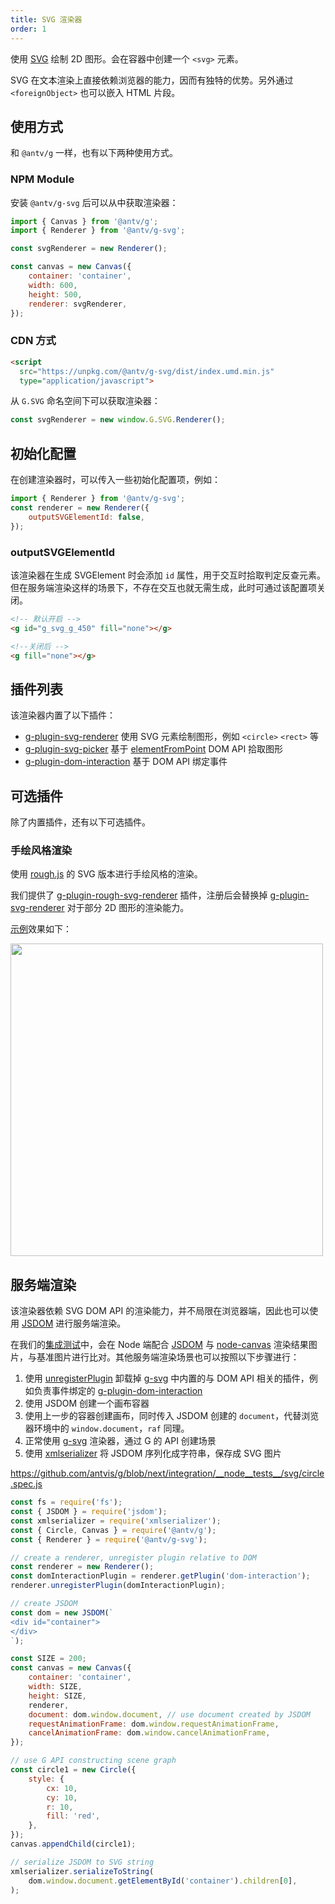 ```yaml
---
title: SVG 渲染器
order: 1
---
```


使用 [SVG](https://developer.mozilla.org/zh-CN/Web/SVG) 绘制 2D 图形。会在容器中创建一个 `<svg>` 元素。

SVG 在文本渲染上直接依赖浏览器的能力，因而有独特的优势。另外通过 `<foreignObject>` 也可以嵌入 HTML 片段。

## 使用方式

和 `@antv/g` 一样，也有以下两种使用方式。

### NPM Module

安装 `@antv/g-svg` 后可以从中获取渲染器：

```js
import { Canvas } from '@antv/g';
import { Renderer } from '@antv/g-svg';

const svgRenderer = new Renderer();

const canvas = new Canvas({
    container: 'container',
    width: 600,
    height: 500,
    renderer: svgRenderer,
});
```

### CDN 方式

```html
<script
  src="https://unpkg.com/@antv/g-svg/dist/index.umd.min.js"
  type="application/javascript">
```

从 `G.SVG` 命名空间下可以获取渲染器：

```js
const svgRenderer = new window.G.SVG.Renderer();
```

## 初始化配置

在创建渲染器时，可以传入一些初始化配置项，例如：

```js
import { Renderer } from '@antv/g-svg';
const renderer = new Renderer({
    outputSVGElementId: false,
});
```

### outputSVGElementId

该渲染器在生成 SVGElement 时会添加 `id` 属性，用于交互时拾取判定反查元素。但在服务端渲染这样的场景下，不存在交互也就无需生成，此时可通过该配置项关闭。

```html
<!-- 默认开启 -->
<g id="g_svg_g_450" fill="none"></g>

<!--关闭后 -->
<g fill="none"></g>
```

## 插件列表

该渲染器内置了以下插件：

-   [g-plugin-svg-renderer](/zh/plugins/svg-renderer) 使用 SVG 元素绘制图形，例如 `<circle>` `<rect>` 等
-   [g-plugin-svg-picker](/zh/plugins/svg-picker) 基于 [elementFromPoint](https://developer.mozilla.org/zh-CN/Web/API/Document/elementFromPoint) DOM API 拾取图形
-   [g-plugin-dom-interaction](/zh/plugins/dom-interaction) 基于 DOM API 绑定事件

## 可选插件

除了内置插件，还有以下可选插件。

### 手绘风格渲染

使用 [rough.js](https://roughjs.com/) 的 SVG 版本进行手绘风格的渲染。

我们提供了 [g-plugin-rough-svg-renderer](/zh/plugins/rough-svg-renderer) 插件，注册后会替换掉 [g-plugin-svg-renderer](/zh/plugins/svg-renderer) 对于部分 2D 图形的渲染能力。

[示例](/zh/examples/plugins/rough/#rough)效果如下：

<img src="https://gw.alipayobjects.com/mdn/rms_6ae20b/afts/img/A*d4iiS5_3YVIAAAAAAAAAAAAAARQnAQ" width="500">

## 服务端渲染

该渲染器依赖 SVG DOM API 的渲染能力，并不局限在浏览器端，因此也可以使用 [JSDOM](https://github.com/jsdom/node-jsdom) 进行服务端渲染。

在我们的[集成测试](https://github.com/antvis/g/tree/next/integration/__node__tests__/svg)中，会在 Node 端配合 [JSDOM](https://github.com/jsdom/node-jsdom) 与 [node-canvas](https://github.com/Automattic/node-canvas) 渲染结果图片，与基准图片进行比对。其他服务端渲染场景也可以按照以下步骤进行：

1. 使用 [unregisterPlugin](/zh/api/renderer/renderer#unregisterplugin) 卸载掉 [g-svg](/zh/api/renderer/svg) 中内置的与 DOM API 相关的插件，例如负责事件绑定的 [g-plugin-dom-interaction](/zh/plugins/dom-interaction)
2. 使用 JSDOM 创建一个画布容器
3. 使用上一步的容器创建画布，同时传入 JSDOM 创建的 `document`，代替浏览器环境中的 `window.document`，`raf` 同理。
4. 正常使用 [g-svg](/zh/api/renderer/svg) 渲染器，通过 G 的 API 创建场景
5. 使用 [xmlserializer](https://www.npmjs.com/package/xmlserializer) 将 JSDOM 序列化成字符串，保存成 SVG 图片

https://github.com/antvis/g/blob/next/integration/__node__tests__/svg/circle.spec.js

```js
const fs = require('fs');
const { JSDOM } = require('jsdom');
const xmlserializer = require('xmlserializer');
const { Circle, Canvas } = require('@antv/g');
const { Renderer } = require('@antv/g-svg');

// create a renderer, unregister plugin relative to DOM
const renderer = new Renderer();
const domInteractionPlugin = renderer.getPlugin('dom-interaction');
renderer.unregisterPlugin(domInteractionPlugin);

// create JSDOM
const dom = new JSDOM(`
<div id="container">
</div>
`);

const SIZE = 200;
const canvas = new Canvas({
    container: 'container',
    width: SIZE,
    height: SIZE,
    renderer,
    document: dom.window.document, // use document created by JSDOM
    requestAnimationFrame: dom.window.requestAnimationFrame,
    cancelAnimationFrame: dom.window.cancelAnimationFrame,
});

// use G API constructing scene graph
const circle1 = new Circle({
    style: {
        cx: 10,
        cy: 10,
        r: 10,
        fill: 'red',
    },
});
canvas.appendChild(circle1);

// serialize JSDOM to SVG string
xmlserializer.serializeToString(
    dom.window.document.getElementById('container').children[0],
);
```
